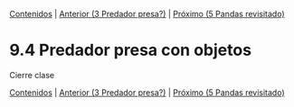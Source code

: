 [Contenidos](../Contenidos.md) \| [Anterior (3 Predador presa?)](03_SimulaciónBidimensional.md) \| [Próximo (5 Pandas revisitado)](05_Pandas2.md)

# 9.4 Predador presa con objetos

Cierre clase



[Contenidos](../Contenidos.md) \| [Anterior (3 Predador presa?)](03_SimulaciónBidimensional.md) \| [Próximo (5 Pandas revisitado)](05_Pandas2.md)


